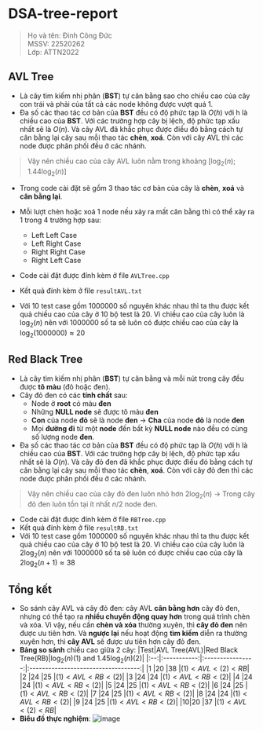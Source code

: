 # DSA-tree-report

> Họ và tên: Đinh Công Đức <br/>
> MSSV: 22520262 <br/>
> Lớp: ATTN2022 <br/>

## AVL Tree

- Là cây tìm kiếm nhị phân (**BST**) tự cân bằng sao cho chiều cao của cây con trái và phải của tất cả các node không được vượt quá 1.
- Đa số các thao tác cơ bản của **BST** đều có độ phức tạp là $O(h)$ với h là chiều cao của **BST**. Với các trường hợp cây bị lệch, độ phức tạp xấu nhất sẽ là $O(n)$. Và cây AVL đã khắc phục được điều đó bằng cách tự cân bằng lại cây sau mỗi thao tác **chèn**, **xoá**. Còn với cây AVL thì các node được phân phối đều ở các nhánh.

> Vậy nên chiều cao của cây AVL luôn nằm trong khoảng $[\log_2(n);1.44\log_2(n)]$

- Trong code cài đặt sẽ gồm 3 thao tác cơ bản của cây là **chèn**, **xoá** và **cân bằng lại**.
- Mỗi lượt chèn hoặc xoá 1 node nếu xảy ra mất cân bằng thì có thể xảy ra 1 trong 4 trường hợp sau:

  - Left Left Case
  - Left Right Case
  - Right Right Case
  - Right Left Case

- Code cài đặt được đính kèm ở file `AVLTree.cpp`
- Kết quả đính kèm ở file `resultAVL.txt`
- Với 10 test case gồm $1000000$ số nguyên khác nhau thì ta thu được kết quả chiều cao của cây ở $10$ bộ test là $20$. Vì chiều cao của cây luôn là $\log_2(n)$ nên với $1000000$ số ta sẽ luôn có được chiều cao của cây là $\log_2(1000000)\approx20$

## Red Black Tree

- Là cây tìm kiếm nhị phân (**BST**) tự cân bằng và mỗi nút trong cây đều được **tô màu** (đỏ hoặc đen).
- Cây đỏ đen có các **tính chất** sau:
  - Node ở **root** có màu **đen**
  - Những **NULL node** sẽ được tô màu **đen**
  - **Con** của node **đỏ** sẽ là node **đen** &rarr; **Cha** của node **đỏ** là node **đen**
  - Mọi **đường đi** từ một **node** đến bất kỳ **NULL node** nào đều có cùng số lượng node **đen**.
- Đa số các thao tác cơ bản của **BST** đều có độ phức tạp là $O(h)$ với h là chiều cao của **BST**. Với các trường hợp cây bị lệch, độ phức tạp xấu nhất sẽ là $O(n)$. Và cây đỏ đen đã khắc phục được điều đó bằng cách tự cân bằng lại cây sau mỗi thao tác **chèn**, **xoá**. Còn với cây đỏ đen thì các node được phân phối đều ở các nhánh.

> Vậy nên chiều cao của cây đỏ đen luôn nhỏ hơn $2\log_2(n)$ &rarr; Trong cây đỏ đen luôn tồn tại ít nhất $n/2$ node đen.

- Code cài đặt được đính kèm ở file `RBTree.cpp`
- Kết quả đính kèm ở file `resultRB.txt`
- Với 10 test case gồm $1000000$ số nguyên khác nhau thì ta thu được kết quả chiều cao của cây ở $10$ bộ test là $20$. Vì chiều cao của cây luôn là $2\log_2(n)$ nên với $1000000$ số ta sẽ luôn có được chiều cao của cây là $2\log_2(n+1)\approx38$

## Tổng kết

- So sánh cây AVL và cây đỏ đen: cây AVL **cân bằng hơn** cây đỏ đen, nhưng có thể tạo ra **nhiều chuyển động quay hơn** trong quá trình chèn và xóa. Vì vậy, nếu cần **chèn và xóa** thường xuyên, thì **cây đỏ đen** nên được ưu tiên hơn. Và **ngược lại** nếu hoạt động **tìm kiếm** diễn ra thường xuyên hơn, thì **cây AVL** sẽ được ưu tiên hơn cây đỏ đen.
- **Bảng so sánh** chiều cao giữa 2 cây:
  |Test|AVL Tree(AVL)|Red Black Tree(RB)|$\log_2(n)$(1) and $1.45\log_2(n)$(2)|
  |:--:|:-----------:|:----------------:|:-----------------------------------:|
  |$1$ |$20$ |$38$ |$(1)< AVL < (2) < RB$|
  |$2$ |$24$ |$25$ |$(1)< AVL < RB < (2)$|
  |$3$ |$24$ |$24$ |$(1)< AVL < RB < (2)$|
  |$4$ |$24$ |$24$ |$(1)< AVL < RB < (2)$|
  |$5$ |$24$ |$25$ |$(1)< AVL < RB < (2)$|
  |$6$ |$24$ |$25$ |$(1)< AVL < RB < (2)$|
  |$7$ |$24$ |$25$ |$(1)< AVL < RB < (2)$|
  |$8$ |$24$ |$24$ |$(1)< AVL < RB < (2)$|
  |$9$ |$24$ |$25$ |$(1)< AVL < RB < (2)$|
  |$10$|$20$ |$37$ |$(1)< AVL < (2) < RB$|
- **Biểu đồ thực nghiệm**:
  ![image](https://github.com/m3r1t168/IT003_Tree/assets/70695937/462a64f6-ea5e-439f-95a8-a83320ae739e)
